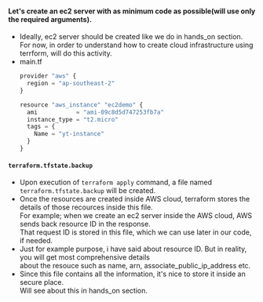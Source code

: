 #### Let's create an ec2 server with as minimum code as possible(will use only the required arguments).
- Ideally, ec2 server should be created like we do in hands_on section.</br>
  For now, in order to understand how to create cloud infrastructure using terrform, will do this activity.
- main.tf
  ```python
  provider "aws" {
    region = "ap-southeast-2"
  }
  
  resource "aws_instance" "ec2demo" {
    ami           = "ami-09c8d5d747253fb7a"
    instance_type = "t2.micro"
    tags = {
      Name = "yt-instance"
    }
  }
  ```
#### `terraform.tfstate.backup`
- Upon execution of `terraform apply` command, a file named `terraform.tfstate.backup` will be created.</br>
- Once the resources are created inside AWS cloud, terraform stores the details of those recources inside this file.</br>
  For example; when we create an ec2 server inside the AWS cloud, AWS sends back resource ID in the response.</br>
  That request ID is stored in this file, which we can use later in our code, if needed.
- Just for example purpose, i have said about resource ID. But in reality, you will get most comprehensive details</br>
  about the resouce such as name, arn, associate_public_ip_address etc.
- Since this file contains all the information, it's nice to store it inside an secure place.</br>
  Will see about this in hands_on section.
  

